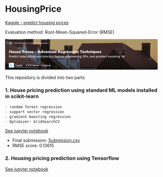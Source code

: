 # HousingPrice
[Kaggle - predict housing prices](https://www.kaggle.com/c/house-prices-advanced-regression-techniques/overview)

Evaluation method: Root-Mean-Squared-Error (RMSE)


<img src="img/kaggle.png" height="100" width="500">



This repository is divided into two parts

### 1. House pricing prediction using standard ML models installed in scikit-learn
    - random forest regression
    - support vector regression
    - gradient boosting regression
    - Optimizer: GridSearchCV
    
  [See jupyter notebook](Kaggle%20-%20House%20Prices%20ML.ipynb)
   
   - Final submission:  [Submission.csv](https://raw.githubusercontent.com/reejungkim/HousingPrice/master/submission.csv)
   - RMSE score: 0.13615
   
### 2. Housing pricing prediction using Tensorflow

  [See jupyter notebook](Boston%20housing%20price%20using%20tensorflow.ipynb)
